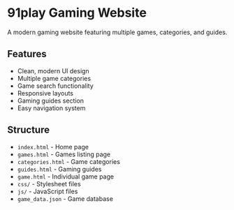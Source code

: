 # 91play Gaming Website

A modern gaming website featuring multiple games, categories, and guides.

## Features
- Clean, modern UI design
- Multiple game categories
- Game search functionality
- Responsive layouts
- Gaming guides section
- Easy navigation system

## Structure
- `index.html` - Home page
- `games.html` - Games listing page
- `categories.html` - Game categories
- `guides.html` - Gaming guides
- `game.html` - Individual game page
- `css/` - Stylesheet files
- `js/` - JavaScript files
- `game_data.json` - Game database 